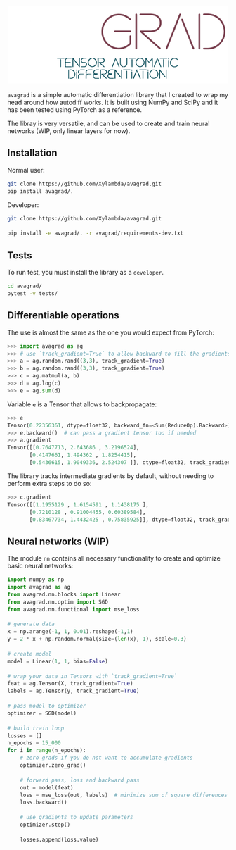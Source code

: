 <p align="center">
  <img src="img/logo.png" width="500">
</p>

`avagrad` is a simple automatic differentiation library that I created to wrap
my head around how autodiff works. It is built using NumPy and SciPy and it has
been tested using PyTorch as a reference.

The libray is very versatile, and can be used to create and train neural
networks (WIP, only linear layers for now).

## Installation
Normal user:
```bash
git clone https://github.com/Xylambda/avagrad.git
pip install avagrad/.
```

Developer:
```bash
git clone https://github.com/Xylambda/avagrad.git

pip install -e avagrad/. -r avagrad/requirements-dev.txt
```

## Tests
To run test, you must install the library as a `developer`.

```bash
cd avagrad/
pytest -v tests/
```

## Differentiable operations
The use is almost the same as the one you would expect from PyTorch:

```python
>>> import avagrad as ag
>>> # use `track_gradient=True` to allow backward to fill the gradients
>>> a = ag.random.rand((3,3), track_gradient=True)
>>> b = ag.random.rand((3,3), track_gradient=True)
>>> c = ag.matmul(a, b)
>>> d = ag.log(c)
>>> e = ag.sum(d)
```

Variable `e` is a Tensor that allows to backpropagate:
```python
>>> e
Tensor(0.22356361, dtype=float32, backward_fn=<Sum(ReduceOp).Backward>)
>>> e.backward()  # can pass a gradient tensor too if needed
>>> a.gradient
Tensor([[0.7647713, 2.643686 , 3.2196524],
       [0.4147661, 1.494362 , 1.8254415],
       [0.5436615, 1.9049336, 2.524307 ]], dtype=float32, track_gradient=False)
```

The library tracks intermediate gradients by default, without needing to
perform extra steps to do so:

```python
>>> c.gradient
Tensor([[1.1955129 , 1.6154591 , 1.1438175 ],
       [0.7210128 , 0.91004455, 0.60389584],
       [0.83467734, 1.4432425 , 0.75835925]], dtype=float32, track_gradient=False)
```

## Neural networks (WIP)

The module `nn` contains all necessary functionality to create and optimize
basic neural networks:

```python
import numpy as np
import avagrad as ag
from avagrad.nn.blocks import Linear
from avagrad.nn.optim import SGD
from avagrad.nn.functional import mse_loss

# generate data
x = np.arange(-1, 1, 0.01).reshape(-1,1)
y = 2 * x + np.random.normal(size=(len(x), 1), scale=0.3)

# create model
model = Linear(1, 1, bias=False)

# wrap your data in Tensors with `track_gradient=True`
feat = ag.Tensor(X, track_gradient=True)
labels = ag.Tensor(y, track_gradient=True)

# pass model to optimizer
optimizer = SGD(model)

# build train loop
losses = []
n_epochs = 15_000
for i in range(n_epochs):
    # zero grads if you do not want to accumulate gradients
    optimizer.zero_grad()

    # forward pass, loss and backward pass
    out = model(feat)
    loss = mse_loss(out, labels)  # minimize sum of square differences
    loss.backward()

    # use gradients to update parameters
    optimizer.step()
    
    losses.append(loss.value)
```
